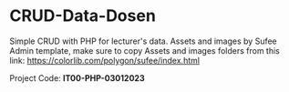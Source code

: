 # CRUD-Data-Dosen
Simple CRUD with PHP for lecturer's data. Assets and images by Sufee Admin template, make sure to copy Assets and images folders from this link: https://colorlib.com/polygon/sufee/index.html

Project Code: **IT00-PHP-03012023**
